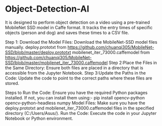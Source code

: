 # Object-Detection-AI
It is designed to perform object detection on a video using a pre-trained MobileNet SSD model in Caffe format. It tracks the entry times of specific objects (person and dog) and saves these times to a CSV file.

Step 1: Download the Model Files: Download the MobileNet-SSD model files manually.
deploy.prototxt from https://github.com/chuanqi305/MobileNet-SSD/blob/master/deploy.prototxt
mobilenet_iter_73000.caffemodel from https://github.com/chuanqi305/MobileNet-SSD/blob/master/mobilenet_iter_73000.caffemodel
Step 2:Place the Files in the Same Directory: Ensure both files are placed in a directory that is accessible from the Jupyter Notebook.
Step 3:Update the Paths in the Code: Update the code to point to the correct paths where these files are stored.

Steps to Run the Code:
Ensure you have the required Python packages installed. If not, you can install them using:- pip install opencv-python opencv-python-headless numpy
Model Files: Make sure you have the deploy.prototxt and mobilenet_iter_73000.caffemodel files in the specified directory (C:/Users/Asus/).
Run the Code: Execute the code in your Jupyter Notebook or Python environment.
